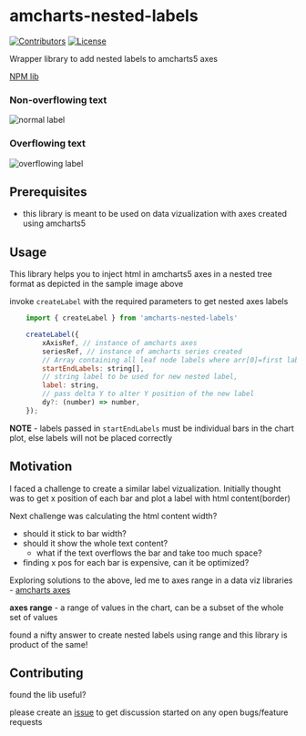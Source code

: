 # amcharts-nested-labels

[![Contributors](https://img.shields.io/github/contributors/adarshlilha/amcharts-nested-labels.svg)](https://github.com/adarshlilha/amcharts-nested-labels/graphs/contributors)
[![License](https://img.shields.io/github/license/adarshlilha/amcharts-nested-labels.svg)](https://github.com/adarshlilha/amcharts-nested-labels/blob/main/LICENSE)

Wrapper library to add nested labels to amcharts5 axes

[NPM lib](https://www.npmjs.com/package/amcharts-nested-labels)

### Non-overflowing text

![normal label](https://github-production-user-asset-6210df.s3.amazonaws.com/13575704/336601510-4a6137bb-3f05-4ab8-8ed3-7ff64e5ff594.png?X-Amz-Algorithm=AWS4-HMAC-SHA256&X-Amz-Credential=AKIAVCODYLSA53PQK4ZA%2F20240604%2Fus-east-1%2Fs3%2Faws4_request&X-Amz-Date=20240604T204135Z&X-Amz-Expires=300&X-Amz-Signature=c708ce8087ea04bbce8c38f84742ca932b67523b9ddcccb03a863dabfa3b8f47&X-Amz-SignedHeaders=host&actor_id=0&key_id=0&repo_id=0)

### Overflowing text

![overflowing label](https://github-production-user-asset-6210df.s3.amazonaws.com/13575704/336601250-aa742dd9-4784-405a-ae4c-deac9369e9b9.png?X-Amz-Algorithm=AWS4-HMAC-SHA256&X-Amz-Credential=AKIAVCODYLSA53PQK4ZA%2F20240604%2Fus-east-1%2Fs3%2Faws4_request&X-Amz-Date=20240604T204209Z&X-Amz-Expires=300&X-Amz-Signature=3b4ddda455bb1819fafbdd274c142e9898e9fae2f053244a6104c5d39f8eae2e&X-Amz-SignedHeaders=host&actor_id=0&key_id=0&repo_id=0)

## Prerequisites

- this library is meant to be used on data vizualization with axes created using amcharts5

## Usage

This library helps you to inject html in amcharts5 axes in a nested tree format as depicted in the sample image above

invoke `createLabel` with the required parameters to get nested axes labels

```js
    import { createLabel } from 'amcharts-nested-labels'

    createLabel({
        xAxisRef, // instance of amcharts axes
        seriesRef, // instance of amcharts series created
        // Array containing all leaf node labels where arr[0]=first label & arr[end] = last label
        startEndLabels: string[],
        // string label to be used for new nested label,
        label: string,
        // pass delta Y to alter Y position of the new label
        dy?: (number) => number,
    });
```

**NOTE** - labels passed in `startEndLabels` must be individual bars in the chart plot, else labels will not be placed correctly

## Motivation

I faced a challenge to create a similar label vizualization.
Initially thought was to get x position of each bar and plot a label with html content(border)

Next challenge was calculating the html content width?

- should it stick to bar width?
- should it show the whole text content?
  - what if the text overflows the bar and take too much space?
- finding x pos for each bar is expensive, can it be optimized?

Exploring solutions to the above, led me to axes range in a data viz libraries - [amcharts axes](https://www.amcharts.com/docs/v4/concepts/axes/axis-ranges/)

**axes range** - a range of values in the chart, can be a subset of the whole set of values

found a nifty answer to create nested labels using range and this library is product of the same!

## Contributing

found the lib useful?

please create an [issue](https://github.com/adarshlilha/amcharts-nested-labels/issues) to get discussion started on any open bugs/feature requests
